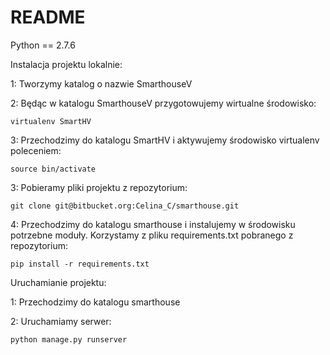 # README #

Python == 2.7.6

Instalacja projektu lokalnie:

1: Tworzymy katalog o nazwie SmarthouseV

2: Będąc w katalogu SmarthouseV przygotowujemy wirtualne środowisko:

	virtualenv SmartHV

3:  Przechodzimy do katalogu SmartHV i aktywujemy środowisko virtualenv poleceniem:

	source bin/activate

3: Pobieramy pliki projektu z repozytorium: 

	git clone git@bitbucket.org:Celina_C/smarthouse.git
	
4: Przechodzimy do katalogu smarthouse i instalujemy w środowisku potrzebne moduły. Korzystamy z pliku requirements.txt pobranego z repozytorium:

	pip install -r requirements.txt
	
Uruchamianie projektu:

1: Przechodzimy do katalogu smarthouse

2: Uruchamiamy serwer:

	python manage.py runserver